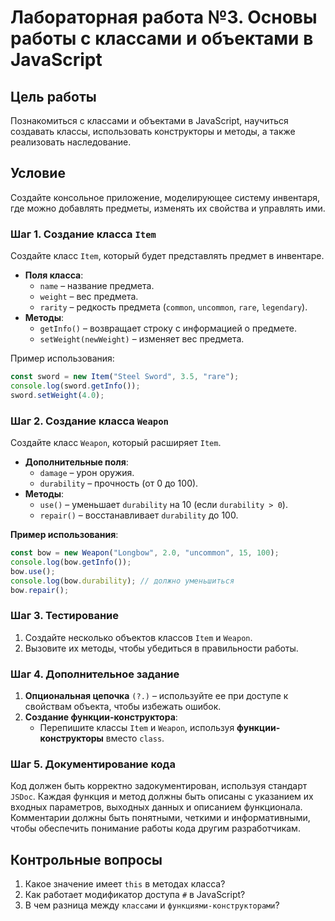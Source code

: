 # Лабораторная работа №3. Основы работы с классами и объектами в JavaScript

## Цель работы

Познакомиться с классами и объектами в JavaScript, научиться создавать классы, использовать конструкторы и методы, а также реализовать наследование.

## Условие

Создайте консольное приложение, моделирующее систему инвентаря, где можно добавлять предметы, изменять их свойства и управлять ими.

### Шаг 1. Создание класса `Item`

Создайте класс `Item`, который будет представлять предмет в инвентаре.

- **Поля класса**:
  - `name` – название предмета.
  - `weight` – вес предмета.
  - `rarity` – редкость предмета (`common`, `uncommon`, `rare`, `legendary`).
- **Методы**:
  - `getInfo()` – возвращает строку с информацией о предмете.
  - `setWeight(newWeight)` – изменяет вес предмета.

Пример использования:

```js
const sword = new Item("Steel Sword", 3.5, "rare");
console.log(sword.getInfo());
sword.setWeight(4.0);
```

### Шаг 2. Создание класса `Weapon`

Создайте класс `Weapon`, который расширяет `Item`.

- **Дополнительные поля**:
  - `damage` – урон оружия.
  - `durability` – прочность (от 0 до 100).
- **Методы**:
  - `use()` – уменьшает `durability` на 10 (если `durability > 0`).
  - `repair()` – восстанавливает `durability` до 100.

**Пример использования**:

```js
const bow = new Weapon("Longbow", 2.0, "uncommon", 15, 100);
console.log(bow.getInfo());
bow.use();
console.log(bow.durability); // должно уменьшиться
bow.repair();
```

### Шаг 3. Тестирование

1. Создайте несколько объектов классов `Item` и `Weapon`.
2. Вызовите их методы, чтобы убедиться в правильности работы.

### Шаг 4. Дополнительное задание

1. **Опциональная цепочка** `(?.)` – используйте ее при доступе к свойствам объекта, чтобы избежать ошибок.
2. **Создание функции-конструктора**:
   - Перепишите классы `Item` и `Weapon`, используя **функции-конструкторы** вместо `class`.

### Шаг 5. Документирование кода

Код должен быть корректно задокументирован, используя стандарт `JSDoc`. Каждая функция и метод должны быть описаны с указанием их входных параметров, выходных данных и описанием функционала. Комментарии должны быть понятными, четкими и информативными, чтобы обеспечить понимание работы кода другим разработчикам.

## Контрольные вопросы

1. Какое значение имеет `this` в методах класса?
2. Как работает модификатор доступа `#` в JavaScript?
3. В чем разница между `классами` и `функциями-конструкторами`?
